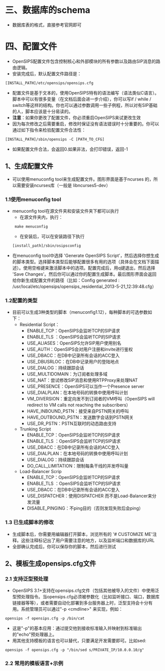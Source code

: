 # 三、数据库的schema
- 数据库表的格式，直接参考官网即可
# 四、配置文件
- OpenSIPS配置文件包含控制核心和外部模块的所有参数以及路由SIP消息的路由逻辑。
- 安装完成后，默认配置文件路径是：
```
[INSTALL_PATH]/etc/opensips/opensips.cfg
```
- 配置文件是基于文本的，使用OpenSIPS特有的语法编写（语法类似C语言）。脚本中可以有很多变量（在文档后面会进一步介绍），你可以写if / while / switch等这样的结构。你也可以通过参数调用一些子例程，所以对有SIP基础的人，脚本应该是十分易读的。
- **注意**：如果你更改了配置文件，你必须重启OpenSIPS来试更改生效
- 因为每次修改之后需要重启，修改时保证没有语法错误时十分重要的。你可以通过如下指令来检验配置文件合法性：
```
[INSTALL_PATH]/sbin/opensips -C [PATH_TO_CFG]
```
- 如果配置文件合法，会返回0.如果非法，会打印错误，返回-1

## 1、生成配置文件
- 可以使用menuconfig tool来生成配置文件。图形界面是基于ncurses 的，所以需要安装ncurses库（一般是 libncurses5-dev）
### 1.1使用menuconfig tool
- menuconfig tool在源文件夹和安装文件夹下都可以执行
  - 在源文件夹内，执行：
   ```
    make menuconfig
    ```
  - 在安装后，可以在安装路径下执行
  ```
  [install_path]/sbin/osipsconfig
  ```
- 在menuconfig tool中选择 'Generate OpenSIPS Script'，然后选择你想生成的脚本类型。选择脚本类型后能够配置很多有用的选项（具体会在文档下面描述）。使用空格键来激活脚本中的选项。配置完成后，用q键退出，然后选择 'Save Changes'。然后你可以通过你的配置生成脚本。最后图形界面会返回给你新生成配置文件的路径（比如：Config generated : /usr/local/etc/opensips/opensips_residential_2013-5-21_12:39:48.cfg）

### 1.2配置的类型
- 目前可以生成3种类型的脚本（menuconfig1.12），每种脚本的可选参数如下：
  - Residential Script：
    - ENABLE_TCP：OpenSIPS会监听TCP的SIP请求
    - ENABLE_TLS ：OpenSIPS会监听TCP的SIP请求
    - USE_ALIASES：OpenSIPS允许SIP用户使用别名
    - USE_AUTH：OpenSIPS会对用户注册和invite进行鉴权
    - USE_DBACC：在DB中记录所有会话的ACC登入
    - USE_DBUSRLOC：在DB中记录用户的登陆地点
    - USE_DIALOG：持续跟踪会话
    - USE_MULTIDOMAIN：为订阅者处理多域
    - USE_NAT：尝试修改SIP消息和使用RTPProxy来处理NAT
    - USE_PRESENCE：OpenSIPS可以当作一个Presence server 
    - USE_DIALPLAN：在本地号码的转换中使用呼叫计划
    - VM_DIVERSION：重定向发不到订阅者的VM呼叫（OpenSIPS will redirect to VM calls not reaching the subscribers）
    - HAVE_INBOUND_PSTN：接受来自PSTN网关的呼叫
    - HAVE_OUTBOUND_PSTN：发送数字会话到PSTN网关
    - USE_DR_PSTN：PSTN互联时的动态路由支持
  - Trunking Script
    - ENABLE_TCP：OpenSIPS会监听TCP的SIP请求  
    - ENABLE_TLS ：OpenSIPS会监听TCP的SIP请求
    - USE_DBACC：在DB中记录所有会话的ACC登入
    - USE_DIALPLAN：在本地号码的转换中使用呼叫计划
    - USE_DIALOG：持续跟踪会话
    - DO_CALL_LIMITATION：限制每条干线的并发呼叫量
  - Load-Balancer Scrip
    - ENABLE_TCP：OpenSIPS会监听TCP的SIP请求  
    - ENABLE_TLS ：OpenSIPS会监听TCP的SIP请求
    - USE_DBACC：在DB中记录所有会话的ACC登入
    - USE_DISPATCHER：使用DISPATCHER 而不是Load-Balancer来分发流量
    - DISABLE_PINGING：不ping目的（否则发现失败后会ping）
### 1.3 已生成脚本的修改
- 生成脚本后，你需要用编辑器打开脚本，浏览所有的 '# CUSTOMIZE ME'注释。这些注释标记出了用户需要注意的地方，以及监听端口和数据库的URL
- 全部确认完成后，你可以保存你的脚本，然后进行测试 
## 2、模板生成opensips.cfg文件
### 2.1 支持泛型预处理
- OpenSIPS 3.1+支持在opensips.cfg文件（包括其他被导入的文件）中使用泛型预处理指令。当opensips.cfg必须被参数化（比如监听接口、端口，数据库链接器等等），或者需要自动化部署到多台服务器上时，泛型支持会十分有用。系统管理员可以通过"-p \<cmdline\>" 来实现，例如：
```
opensips -f opensips.cfg -p /bin/cat
```
- 这是"-p"的基本应用：通过提交他到接收标准输入并映射到标准输出的"echo"预处理器上。
- 用其他支持模板的语言也可以替代，只要满足开发需要即可。比如sed:
```
opensips -f opensips.cfg -p "/bin/sed s/PRIVATE_IP/10.0.0.10/g"
```

### 2.2 常用的模板语言+示例

